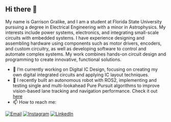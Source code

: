 ## Hi there 👋
My name is Garrison Gralike, and I am a student at Florida State University pursuing a degree in Electrical Engineering with a minor in Astrophysics. My interests include power systems, electronics, and integrating small-scale circuits with embedded systems. I have experience designing and assembling hardware using components such as motor drivers, encoders, and custom circuitry, as well as developing software to control and automate complex systems. My work combines hands-on circuit design and programming to create innovative, functional solutions.


- 🔭  I’m currently working on Digital IC Design, focusing on creating my own digital integrated circuits and applying IC layout techniques. 
- 🤖 I recently built an autonomous robot with ROS2, implementing and testing single and multi-lookahead Pure Pursuit algorithms to improve vision-based lane tracking and navigation performance. Check it out [here](https://github.com/Garrison-Gralike/Autonomous-Robot-Line-Tracking)
-  📫 How to reach me:
  
[![Email](https://img.shields.io/badge/Email-D14836?style=for-the-badge&logo=gmail&logoColor=white)](mailto:ggralike1@gmail.com)
[![Instagram](https://img.shields.io/badge/Instagram-E4405F?style=for-the-badge&logo=instagram&logoColor=white)](https://instagram.com/gggary11)
[![LinkedIn](https://img.shields.io/badge/LinkedIn-0A66C2?style=for-the-badge&logo=linkedin&logoColor=white)](https://www.linkedin.com/in/garrison-gralike-56164b253/)



<!--
**Garrison-Gralike/Garrison-Gralike** is a ✨ _special_ ✨ repository because its `README.md` (this file) appears on your GitHub profile.

Here are some ideas to get you started:

- 🔭 I’m currently working on ...
- 🌱 I’m currently learning ...
- 👯 I’m looking to collaborate on ...
- 🤔 I’m looking for help with ...
- 💬 Ask me about ...
- 📫 How to reach me: ...
- 😄 Pronouns: ...
- ⚡ Fun fact: ...
-->
